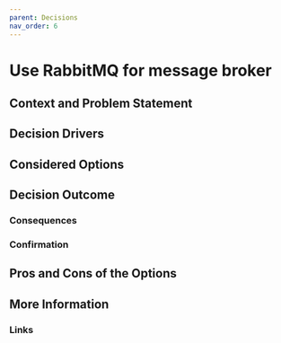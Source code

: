 ```yaml
---
parent: Decisions
nav_order: 6
---
```


# Use RabbitMQ for message broker

## Context and Problem Statement

## Decision Drivers

## Considered Options

## Decision Outcome

### Consequences

### Confirmation

## Pros and Cons of the Options

## More Information

### Links
